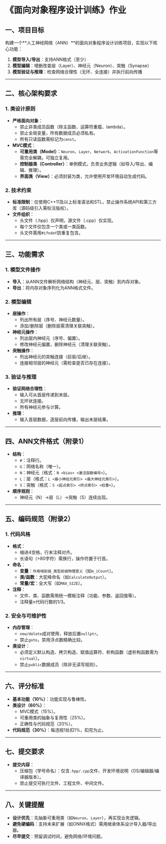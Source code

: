 # 《面向对象程序设计训练》作业

## 一、项目目标
构建一个**人工神经网络（ANN）**的面向对象程序设计训练项目，实现以下核心功能：
1. **模型导入/导出**：支持ANN格式（至少）
2. **模型编辑**：增删改查层（Layer）、神经元（Neuron）、突触（Synapse）
3. **模型验证与推理**：检查网络合理性（无环、全连接）并执行前向传播

---

## 二、核心架构要求
### 1. 类设计原则
- **严格面向对象**：
  - 禁止非类成员函数（除主函数、运算符重载、lambda）。
  - 禁止全局变量，所有数据成员必须私有。
  - 所有只读函数需标记为`const`。
- **MVC模式**：
  - **可重用类（Model）**：`Neuron`、`Layer`、`Network`、`ActivationFunction`等需完全解耦，可独立复用。
  - **控制器类（Controller）**：单例模式，负责业务逻辑（如导入/导出、编辑、推理）。
  - **界面类（View）**：必须封装为类，允许使用开发环境自动生成代码。

### 2. 技术约束
- **标准限制**：仅使用C++11及以上标准语法和STL，禁止操作系统API和第三方库（源码级引入需标注版权）。
- **文件组织**：
  - 头文件（.hpp）仅声明，源文件（.cpp）仅实现。
  - 每个文件仅包含一个类或一类函数。
  - 头文件需用`#ifndef`防重复包含。

---

## 三、功能需求
### 1. 模型文件操作
- **导入**：从ANN文件解析网络结构（神经元、层、突触）到内存对象。
- **导出**：将内存对象序列化为ANN格式文件。

### 2. 模型编辑
- **层操作**：
  - 列出所有层（序号、神经元数量）。
  - 添加/删除层（删除层需清理关联突触）。
- **神经元操作**：
  - 列出层内神经元（序号、偏置）。
  - 修改神经元偏置，删除神经元（清理关联突触）。
- **突触操作**：
  - 列出神经元的突触连接（前驱/后继）。
  - 连接相邻层的神经元（需检查是否已存在连接）。

### 3. 验证与推理
- **验证网络合理性**：
  - 输入可从首层传递到末层。
  - 无环状连接。
  - 所有神经元参与计算。
- **推理**：
  - 输入首层数据，逐层前向传播，输出末层结果。

---

## 四、ANN文件格式（附录1）
- **结构**：
  - `#`：注释行。
  - `G`：网络名称（唯一）。
  - `N`：神经元（格式：`N <bias> <激活函数编号>`）。
  - `L`：层（格式：`L <最小神经元索引> <最大神经元索引>`）。
  - `S`：突触（格式：`S <起点索引> <终点索引> <权重>`）。
- **顺序规则**：
  - 神经元（N）→层（L）→突触（S）连续出现。

---

## 五、编码规范（附录2）
### 1. 代码风格
- **格式**：
  - 缩进4空格，行末注释对齐。
  - 长语句（>80字符）需换行，操作符置于行首。
- **命名**：
  - **变量**：`作用域前缀_类型前缀物理意义`（如`m_iCount`）。
  - **类/函数**：大驼峰命名（如`CalculateOutput`）。
  - **常量/宏**：全大写（如`MAX_SIZE`）。
- **注释**：
  - 文件、类、函数需用统一模板注释（功能、参数、返回值等）。
  - 注释量≥代码行数的1/3。

### 2. 安全与可维护性
- **内存管理**：
  - `new/delete`成对使用，释放后置`nullptr`。
  - 禁止`goto`，禁用浮点数精确比较。
- **类设计**：
  - 必须定义默认构造、拷贝构造、赋值运算符、析构函数（虚析构函数需为`virtual`）。
  - 禁止`public`数据成员（除非无读写规则）。

---

## 六、评分标准
- **基本功能（10%）**：功能实现与鲁棒性。
- **类设计（60%）**：
  - MVC模式（15%）。
  - 可重用类的抽象与复用性（25%）。
  - 正确性与代码规范（20%）。
- **代码规范（30%）**：每违规1处扣1%，扣完为止。

---

## 七、提交要求
- **提交内容**：
  - 压缩包（学号命名）：仅含`.hpp/.cpp`文件、开发环境说明（OS/编辑器/编译器版本）。
  - 禁止提交可执行文件、工程文件、中间文件。

---

## 八、关键提醒
- **设计优先**：先抽象可重用类（如`Neuron`、`Layer`），再实现业务逻辑。
- **避免硬编码**：支持未来扩展（如ONNX格式）需用继承体系设计导入器/导出器。
- **尽早提交**：预留调试时间，避免网络/环境问题。